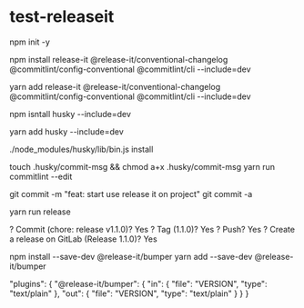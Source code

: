 # test-releaseit

npm init -y

npm install release-it @release-it/conventional-changelog @commitlint/config-conventional @commitlint/cli --include=dev

yarn add release-it @release-it/conventional-changelog @commitlint/config-conventional @commitlint/cli --include=dev

npm isntall husky --include=dev

yarn add  husky --include=dev

./node_modules/husky/lib/bin.js install

touch .husky/commit-msg && chmod a+x .husky/commit-msg
yarn run commitlint --edit

git commit -m "feat: start use release it on project"
git commit -a

yarn run release

? Commit (chore: release v1.1.0)? Yes
? Tag (1.1.0)? Yes
? Push? Yes
? Create a release on GitLab (Release 1.1.0)? Yes


npm install --save-dev @release-it/bumper
yarn add --save-dev @release-it/bumper


"plugins": {
  "@release-it/bumper": {
    "in": {
      "file": "VERSION",
      "type": "text/plain"
    },
    "out": {
      "file": "VERSION",
      "type": "text/plain"
    }
  }
}